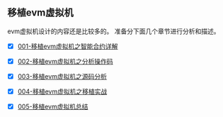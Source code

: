 ## 移植evm虚拟机
evm虚拟机设计的内容还是比较多的。 准备分下面几个章节进行分析和描述。


- [x] [001-移植evm虚拟机之智能合约详解][1]
- [x] [002-移植evm虚拟机之分析操作码][2]
- [x] [003-移植evm虚拟机之源码分析][3]
- [x] [004-移植evm虚拟机之移植实战][4]
- [x] [005-移植evm虚拟机总结][5]


  [1]: ./001-evm之智能合约详解.md
  [2]: ./002-evm之操作码分析.md
  [3]: ./003-evm之源码分析.md
  [4]: ./004-evm之移植实战.md
  [5]: ./005-evm之总结.md
